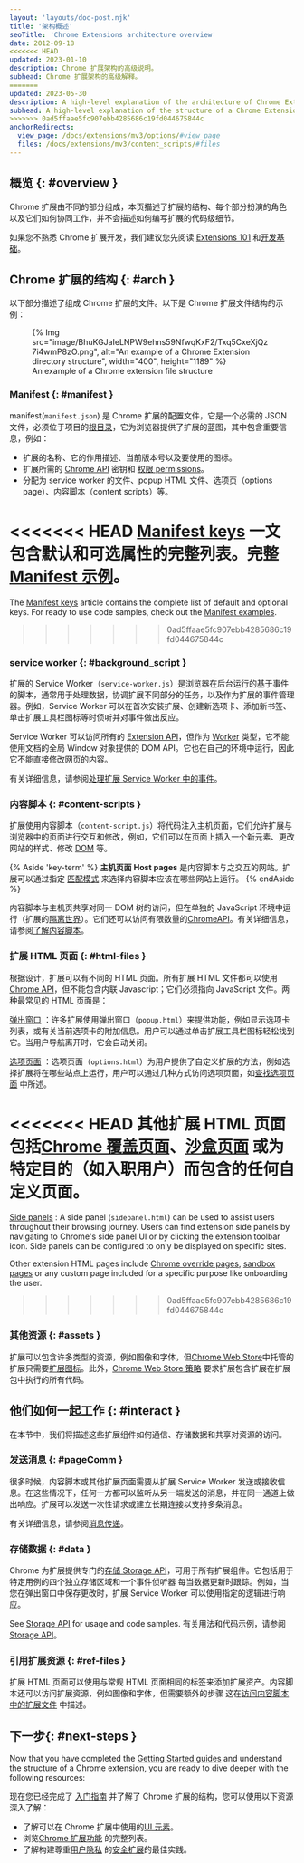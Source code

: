 ```yaml
---
layout: 'layouts/doc-post.njk'
title: '架构概述'
seoTitle: 'Chrome Extensions architecture overview'
date: 2012-09-18
<<<<<<< HEAD
updated: 2023-01-10
description: Chrome 扩展架构的高级说明。
subhead: Chrome 扩展架构的高级解释。
=======
updated: 2023-05-30
description: A high-level explanation of the architecture of Chrome Extensions.
subhead: A high-level explanation of the structure of a Chrome Extension.
>>>>>>> 0ad5ffaae5fc907ebb4285686c19fd044675844c
anchorRedirects:
  view_page: /docs/extensions/mv3/options/#view_page
  files: /docs/extensions/mv3/content_scripts/#files
---
```


## 概览 {: #overview }

Chrome 扩展由不同的部分组成，本页描述了扩展的结构、每个部分扮演的角色以及它们如何协同工作，并不会描述如何编写扩展的代码级细节。

如果您不熟悉 Chrome 扩展开发，我们建议您先阅读 [Extensions 101][doc-ext-101] 和[开发基础][doc-dev-basics]。

## Chrome 扩展的结构 {: #arch }

以下部分描述了组成 Chrome 扩展的文件。以下是 Chrome 扩展文件结构的示例：

<figure>
{% Img src="image/BhuKGJaIeLNPW9ehns59NfwqKxF2/Txq5CxeXjQz7i4wmP8zO.png", alt="An example of a Chrome Extension directory structure", width="400", height="1189" %}
  <figcaption>
  An example of a Chrome extension file structure
  </figcaption>
</figure>

### Manifest {: #manifest }

manifest(`manifest.json`) 是 Chrome 扩展的配置文件，它是一个必需的 JSON 文件，必须位于项目的[根目录][dev-basics-structure]，它为浏览器提供了扩展的蓝图，其中包含重要信息，例如：

- 扩展的名称、它的作用描述、当前版本号以及要使用的图标。
- 扩展所需的 [Chrome API][api-ref] 密钥和 [权限 permissions][doc-perms]。
- 分配为 service worker 的文件、popup HTML 文件、选项页（options page）、内容脚本（content scripts）等。

<<<<<<< HEAD
[Manifest keys][doc-manifest] 一文包含默认和可选属性的完整列表。完整 [Manifest 示例][doc-manifest-examples]。
=======
The [Manifest keys][doc-manifest] article contains the complete list of default and optional keys. For ready to use code samples, check out the [Manifest examples][doc-manifest-examples].
>>>>>>> 0ad5ffaae5fc907ebb4285686c19fd044675844c

### service worker {: #background_script }

扩展的 Service Worker（`service-worker.js`）是浏览器在后台运行的基于事件的脚本，通常用于处理数据，协调扩展不同部分的任务，以及作为扩展的事件管理器。例如，Service Worker 可以在首次安装扩展、创建新选项卡、添加新书签、单击扩展工具栏图标等时侦听并对事件做出反应。

Service Worker 可以访问所有的 [Extension API][api-ref]，但作为 [Worker][mdn-worker] 类型，它不能使用文档的全局 Window 对象提供的 DOM API。它也在自己的环境中运行，因此它不能直接修改网页的内容。

有关详细信息，请参阅[处理扩展 Service Worker 中的事件][doc-sw]。

### 内容脚本 {: #content-scripts }

扩展使用内容脚本（`content-script.js`）将代码注入主机页面，它们允许扩展与浏览器中的页面进行交互和修改，例如，它们可以在页面上插入一个新元素、更改网站的样式、修改 [DOM][mdn-dom] 等。

{% Aside 'key-term' %}
**主机页面 Host pages** 是内容脚本与之交互的网站。扩展可以通过指定 [匹配模式][doc-match] 来选择内容脚本应该在哪些网站上运行。
{% endAside %}

内容脚本与主机页共享对同一 DOM 树的访问，但在单独的 JavaScript 环境中运行（扩展的[隔离世界][cs-isolated]）。它们还可以访问有限数量的[ChromeAPI][api-ref]。有关详细信息，请参阅[了解内容脚本][doc-content-scripts]。

### 扩展 HTML 页面 {: #html-files }

根据设计，扩展可以有不同的 HTML 页面。所有扩展 HTML 文件都可以使用[Chrome API][api-ref]，但不能包含内联 Javascript；它们必须指向 JavaScript 文件。两种最常见的 HTML 页面是：

[弹出窗口][doc-popup] ：许多扩展使用弹出窗口（`popup.html`）来提供功能，例如显示选项卡列表，或有关当前选项卡的附加信息。用户可以通过单击扩展工具栏图标轻松找到它。当用户导航离开时，它会自动关闭。

[选项页面][doc-options] ：选项页面（`options.html`）为用户提供了自定义扩展的方法，例如选择扩展将在哪些站点上运行，用户可以通过几种方式访问选项页面，如[查找选项页面][doc-options-view] 中所述。

<<<<<<< HEAD
其他扩展 HTML 页面包括[Chrome 覆盖页面][doc-override]、[沙盒页面][doc-sandbox] 或为特定目的（如入职用户）而包含的任何自定义页面。
=======
[Side panels][api-sidepanel]
: A side panel (`sidepanel.html`) can be used to assist users throughout their browsing journey. Users can find extension side panels by navigating to Chrome's side panel UI or by clicking the extension toolbar icon. Side panels can be configured to only be displayed on specific sites.

Other extension HTML pages include [Chrome override pages][doc-override], [sandbox pages][doc-sandbox] or any custom page included for a specific purpose like onboarding the user.
>>>>>>> 0ad5ffaae5fc907ebb4285686c19fd044675844c

### 其他资源 {: #assets }

扩展可以包含许多类型的资源，例如图像和字体，但[Chrome Web Store][cws]中托管的扩展只需要[扩展图标][manifest-icons]。此外，[Chrome Web Store 策略][cws-mv3-req] 要求扩展包含扩展在扩展包中执行的所有代码。

## 他们如何一起工作 {: #interact }

在本节中，我们将描述这些扩展组件如何通信、存储数据和共享对资源的访问。

### 发送消息 {: #pageComm }

很多时候，内容脚本或其他扩展页面需要从扩展 Service Worker 发送或接收信息。在这些情况下，任何一方都可以监听从另一端发送的消息，并在同一通道上做出响应。扩展可以发送一次性请求或建立长期连接以支持多条消息。

有关详细信息，请参阅[消息传递][doc-messages]。

### 存储数据 {: #data }

Chrome 为扩展提供专门的[存储 Storage API][api-storage]，可用于所有扩展组件。它包括用于特定用例的四个独立存储区域和一个事件侦听器 每当数据更新时跟踪。例如，当您在弹出窗口中保存更改时，扩展 Service Worker 可以使用指定的逻辑进行响应。

See [Storage API][api-storage] for usage and code samples.
有关用法和代码示例，请参阅 [Storage API][api-storage]。

### 引用扩展资源 {: #ref-files }

扩展 HTML 页面可以使用与常规 HTML 页面相同的标签来添加扩展资产。内容脚本还可以访问扩展资源，例如图像和字体，但需要额外的步骤 这在[访问内容脚本中的扩展文件][doc-ref] 中描述。

## 下一步{: #next-steps }

Now that you have completed the [Getting Started guides][doc-gs] and understand the structure of a Chrome extension, you are ready to dive deeper with the following resources:

现在您已经完成了 [入门指南][doc-gs] 并了解了 Chrome 扩展的结构，您可以使用以下资源深入了解：

- 了解可以在 Chrome 扩展中使用的[UI 元素][doc-ui]。
- 浏览[Chrome 扩展功能][doc-dev-guide] 的完整列表。
- 了解构建尊重[用户隐私][doc-privacy] 的[安全扩展][doc-secure]的最佳实践。

[api-ref]: /docs/extensions/reference
[api-sidepanel]: /docs/extensions/reference/sidePanel
[api-storage]: /docs/extensions/reference/storage
[cs-isolated]: /docs/extensions/mv3/content_scripts/#isolated_world
[cws-mv3-req]: /docs/webstore/program-policies/mv3-requirements/
[cws]: https://chrome.google.com/webstore/
[dev-basics-structure]: /docs/extensions/mv3/getstarted/development-basics/#structure
[doc-content-scripts]: /docs/extensions/mv3/content_scripts
[doc-dev-basics]: /docs/extensions/mv3/getstarted/development-basics
[doc-dev-guide]: /docs/extensions/mv3/devguide
[doc-ext-101]: /docs/extensions/mv3/getstarted/extensions-101
[doc-gs]: /docs/extensions/mv3/getstarted
[doc-manifest-examples]: /docs/extensions/mv3/manifest#manifest-examples
[doc-manifest]: /docs/extensions/mv3/manifest
[doc-match]: /docs/extensions/mv3/match_patterns/
[doc-messages]: /docs/extensions/mv3/messaging
[doc-options-view]: /docs/extensions/mv3/options#view_page
[doc-options]: /docs/extensions/mv3/options
[doc-override]: /docs/extensions/mv3/override
[doc-overview]: /docs/extensions/mv3/overview
[doc-perms]: /docs/extensions/mv3/declare_permissions/
[doc-popup]: /docs/extensions/mv3/user_interface#popup
[doc-privacy]: /docs/extensions/mv3/user_privacy/
[doc-ref]: /docs/extensions/mv3/content_scripts/#files
[doc-sandbox]: /docs/extensions/mv3/manifest/sandbox/
[doc-secure]: /docs/extensions/mv3/security/
[doc-sw]: /docs/extensions/mv3/service_workers/
[doc-ui]: /docs/extensions/mv3/user_interface
[manifest-icons]: /docs/extensions/mv3/manifest/icons/
[mdn-dom]: https://developer.mozilla.org/docs/Web/API/Document_Object_Model
[mdn-worker]: https://developer.mozilla.org/docs/Web/API/Worker